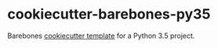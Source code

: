 # cookiecutter-barebones-py35

Barebones [cookiecutter template](https://github.com/audreyr/cookiecutter) for a Python 3.5 project.


